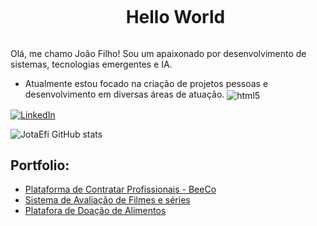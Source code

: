 <!--título-->
<div id="user-content-toc">
  <ul align="center">
    <summary><h1 style="display: inline-block">Hello World</h1></summary>
</div>

<!-- Presentation -->
<p>
  Olá, me chamo João Filho! Sou um apaixonado por desenvolvimento de sistemas, tecnologias emergentes e IA.

  - Atualmente estou focado na criação de projetos pessoas e desenvolvimento em diversas áreas de atuação. <img align="center" alt="html5" src="https://img.shields.io/badge/Edx-193A3E?style=for-the-badge&logo=edx&logoColor=white" />
</p>

<!-- Dropdown -->
<!-- Links -->

[![LinkedIn](https://img.shields.io/badge/LinkedIn-0077B5?style=for-the-badge&logo=linkedin&logoColor=white)](https://www.linkedin.com/in/jo%C3%A3o-filho-b59ab828b/)

<!-- GithubStats -->
![JotaEfi GitHub stats](https://github-readme-streak-stats.herokuapp.com/?user=JotaEfi&theme=vue-dark&hide_border=true)

<!-- Portfolio -->
## Portfolio:
- [Plataforma de Contratar Profissionais - BeeCo](https://github.com/MarcosViictor/beeCo)
- [Sistema de Avaliação de Filmes e séries](https://github.com/MarcosViictor/reviews)
- [Platafora de Doação de Alimentos](https://github.com/MarcosViictor/impacta)

